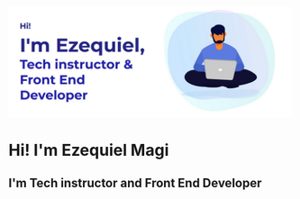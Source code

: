 ![Esta es una imagen de ejemplo](./front-portfolio-b.png)

# Hi! I'm Ezequiel Magi
## I'm Tech instructor and Front End Developer
